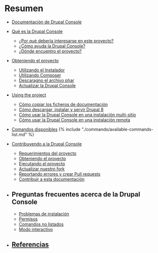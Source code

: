 # Resumen

* [Documentación de Drupal Console](README.md)

* [Qué es la Drupal Console](about/what-is-the-drupal-console.md)
  * [¿Por qué debería interesarse en este proyecto?](about/why-should-you-care-about.md)
  * [¿Cómo ayuda la Drupal Console?](about/how-does-drupal-console-help.md)
  * [¿Dónde encuentro el proyecto?](about/where-do-i-find-the-project.md)

* [Obteniendo el proyecto](getting/project.md)
  * [Utilizando el Instalador](getting/installer.md)
  * [Utilizando Composer](getting/composer.md)
  * [Descaragno el archivo phar](getting/download.md)
  * [Actualizar la Drupal Console](getting/update.md)

* [Using the project](using/project.md)
  * [Cómo copiar los ficheros de documentación](using/how-to-copy-configuration-files.md)
  * [Cómo descargar, instalar y servir Drupal 8](using/how-to-download-install-and-serve-drupal8.md)
  * [Cómo usar la Drupal Console en una instalación multi-sitio](using/how-to-use-drupal-console-in-a-multisite-installation.md)
  * [Cómo usar la Drupal Console en una instalación remota](using/how-to-use-drupal-console-in-a-remote-installation.md)

* [Comandos disponibles](commands/available-commands.md)
  {% include "./commands/available-commands-list.md" %}

* [Contribuyendo a la Drupal Console](contributing/new-features.md)
   * [Requerimientos del proyecto](contributing/project-requirements.md)
   * [Obteniendo el proyecto](contributing/getting-the-project.md)
   * [Ejecutando el proyecto](contributing/running-the-project.md)
   * [Actualizar nuestro fork](contributing/keeping-your-fork-up-to-date.md)
   * [Reportando errores y crear Pull requests](contributing/creating-issues-and-pull-requests.md)
   * [Contribuir a esta documentación](contributing/documentation.md "Contribute to the Drupal Console book")

* ## Preguntas frecuentes acerca de la Drupal Console
   * [Problemas de instalación](drupal_console_faq/installation-problems.md)
   * [Permisos](drupal_console_faq/permissions.md)
   * [Comandos no listados](drupal_console_faq/commands-not-listed.md)
   * [Modo interactivo](drupal_console_faq/interactive-mode.md)

* ## [Referencias](references/links.md)
